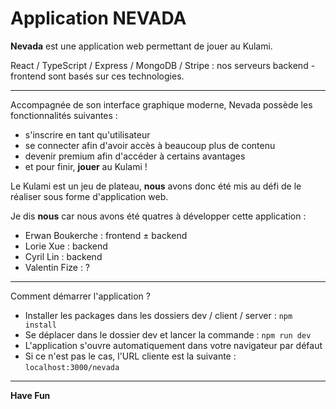# Application NEVADA


**Nevada** est une application web permettant de jouer au Kulami.

React / TypeScript / Express / MongoDB / Stripe : nos serveurs backend - frontend sont basés sur ces technologies.

---

Accompagnée de son interface graphique moderne, Nevada possède les fonctionnalités suivantes : 
- s'inscrire en tant qu'utilisateur
- se connecter afin d'avoir accès à beaucoup plus de contenu
- devenir premium afin d'accéder à certains avantages
- et pour finir, **jouer** au Kulami !

Le Kulami est un jeu de plateau, **nous** avons donc été mis au défi de le réaliser sous forme d'application web.

Je dis **nous** car nous avons été quatres à développer cette application :
- Erwan Boukerche : frontend ± backend
- Lorie Xue : backend
- Cyril Lin : backend
- Valentin Fize : ?

---

Comment démarrer l'application ?
- Installer les packages dans les dossiers dev / client / server : `npm install`
- Se déplacer dans le dossier dev et lancer la commande : `npm run dev`
- L'application s'ouvre automatiquement dans votre navigateur par défaut 
- Si ce n'est pas le cas, l'URL cliente est la suivante : `localhost:3000/nevada`

---

**Have Fun**
